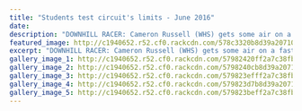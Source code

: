 ```yaml
---
title: "Students test circuit's limits - June 2016"
date: 
description: "DOWNHILL RACER: Cameron Russell (WHS) gets some air on a fast downhill section of the exciting new mountain bike course at Araheke in Whanganui..."
featured_image: http://c1940652.r52.cf0.rackcdn.com/578c3320b8d39a2071000899/Cameron-Russell-inter-school-champs-at-Araheke-in-WU-new-course.jpg
excerpt: "DOWNHILL RACER: Cameron Russell (WHS) gets some air on a fast downhill section of the exciting new mountain bike course at Araheke in Whanganui..."
gallery_image_1: http://c1940652.r52.cf0.rackcdn.com/57982420ff2a7c38fb000c14/Group-shot.jpg
gallery_image_2: http://c1940652.r52.cf0.rackcdn.com/5798240cb8d39a2071000c12/20160624_131538.jpg
gallery_image_3: http://c1940652.r52.cf0.rackcdn.com/579823efff2a7c38fb000c12/20160624_131211.jpg
gallery_image_4: http://c1940652.r52.cf0.rackcdn.com/579823d7b8d39a2071000c10/20160624_131156.jpg
gallery_image_5: http://c1940652.r52.cf0.rackcdn.com/579823beff2a7c38fb000c10/20160624_131150.jpg
---
```

